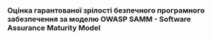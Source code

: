 ### Оцінка гарантованої зрілості безпечного програмного забезпечення за моделю OWASP SAMM - Software Assurance Maturity Model
